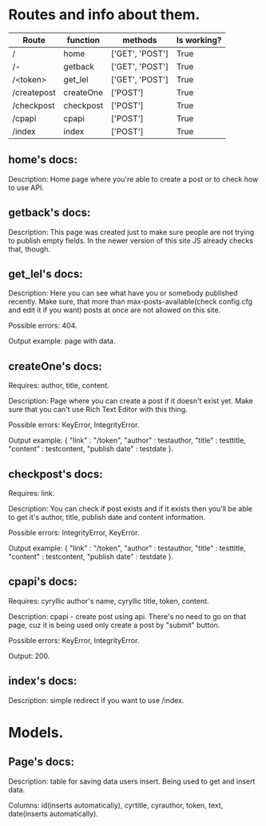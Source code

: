 # Routes and info about them.

| Route | function | methods | Is working? |
| ------------- | -------- | -------- | -------- |
| / | home | ['GET', 'POST'] | True |
| /- | getback | ['GET', 'POST'] | True |
| /\<token\> | get_lel | ['GET', 'POST'] | True |
| /createpost | createOne | ['POST'] | True |
| /checkpost | checkpost | ['POST'] | True |
| /cpapi | cpapi | ['POST'] | True |
| /index | index | ['POST'] | True |

## home's docs:

Description: Home page where you're able to create a post or to check how to use API.


## getback's docs:

Description: This page was created just to make sure people are not trying to publish empty fields. In the newer version of this site JS already checks that, though.


## get_lel's docs:

Description: Here you can see what have you or somebody published recently. Make sure, that more than max-posts-available(check config.cfg and edit it if you want) posts at once are not allowed on this site.

Possible errors: 404.

Output example: page with data.


## createOne's docs:

Requires: author, title, content.

Description: Page where you can create a post if it doesn't exist yet. Make sure that you can't use Rich Text Editor with this thing.

Possible errors: KeyError, IntegrityError.

Output example: { "link" : "/token", "author" : testauthor, "title" : testtitle, "content" : testcontent, "publish date" : testdate }.


## checkpost's docs:

Requires: link.

Description: You can check if post exists and if it exists then you'll be able to get it's author, title, publish date and content information.

Possible errors: IntegrityError, KeyError.

Output example: { "link" : "/token", "author" : testauthor, "title" : testtitle, "content" : testcontent, "publish date" : testdate }.


## cpapi's docs:

Requires: cyryllic author's name, cyryllic title, token, content.

Description: cpapi - create post using api. There's no need to go on that page, cuz it is being used only create a post by "submit" button.

Possible errors: KeyError, IntegrityError.

Output: 200.


## index's docs:

Description: simple redirect if you want to use /index.



# Models.

## Page's docs:

Description: table for saving data users insert. Being used to get and insert data.

Columns: id(inserts automatically), cyrtitle, cyrauthor, token, text, date(inserts automatically).

